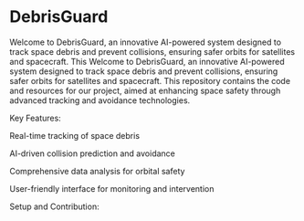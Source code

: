 # DebrisGuard
Welcome to DebrisGuard, an innovative AI-powered system designed to track space debris and prevent collisions, ensuring safer orbits for satellites and spacecraft. This Welcome to DebrisGuard, an innovative AI-powered system designed to track space debris and prevent collisions, ensuring safer orbits for satellites and spacecraft. This repository contains the code and resources for our project, aimed at enhancing space safety through advanced tracking and avoidance technologies.

Key Features:

Real-time tracking of space debris

AI-driven collision prediction and avoidance

Comprehensive data analysis for orbital safety

User-friendly interface for monitoring and intervention

Setup and Contribution:
